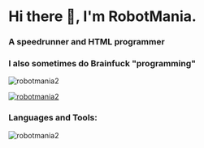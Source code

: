 <h1>Hi there 👋, I'm RobotMania.</h1>
<h3>A speedrunner and HTML programmer</h3>
<h3>I also sometimes do Brainfuck "programming"</h3>
<p align="left"> <img src="https://komarev.com/ghpvc/?username=robotmania2&label=Profile%20views&color=0e75b6&style=plastic" alt="robotmania2"/> </p>
<p align="left"> <a href="https://github.com/ryo-ma/github-profile-trophy"><img src="https://github-profile-trophy.vercel.app/?username=robotmania2" alt="robotmania2" /></a> </p>
<h3 align="left">Languages and Tools:</h3>
<p><img align="left" src="https://github-readme-stats.vercel.app/api/top-langs?username=robotmania2&show_icons=true&locale=en&layout=compact" alt="robotmania2" /></p>
